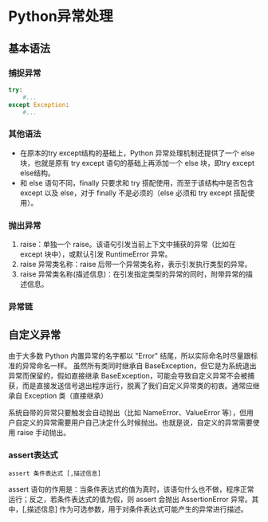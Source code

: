 # Python异常处理
## 基本语法
### 捕捉异常
```python
try:
    #...
except Exception:
    #...
```
### 其他语法
+ 在原本的try except结构的基础上，Python 异常处理机制还提供了一个 else 块，也就是原有 try except 语句的基础上再添加一个 else 块，即try except else结构。
+ 和 else 语句不同，finally 只要求和 try 搭配使用，而至于该结构中是否包含 except 以及 else，对于 finally 不是必须的（else 必须和 try except 搭配使用）。
### 抛出异常
1. raise：单独一个 raise。该语句引发当前上下文中捕获的异常（比如在 except 块中），或默认引发 RuntimeError 异常。
2. raise 异常类名称：raise 后带一个异常类名称，表示引发执行类型的异常。
3. raise 异常类名称(描述信息)：在引发指定类型的异常的同时，附带异常的描述信息。
### 异常链
## 自定义异常
由于大多数 Python 内置异常的名字都以 "Error" 结尾，所以实际命名时尽量跟标准的异常命名一样。
虽然所有类同时继承自 BaseException，但它是为系统退出异常而保留的，假如直接继承 BaseException，可能会导致自定义异常不会被捕获，而是直接发送信号退出程序运行，脱离了我们自定义异常类的初衷。通常应继承自 Exception 类（直接继承）

系统自带的异常只要触发会自动抛出（比如 NameError、ValueError 等），但用户自定义的异常需要用户自己决定什么时候抛出。也就是说，自定义的异常需要使用 raise 手动抛出。
### assert表达式
```
assert 条件表达式 [,描述信息]
```
assert 语句的作用是：当条件表达式的值为真时，该语句什么也不做，程序正常运行；反之，若条件表达式的值为假，则 assert 会抛出 AssertionError 异常。其中，[,描述信息] 作为可选参数，用于对条件表达式可能产生的异常进行描述。

